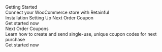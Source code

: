 <row className="justify-content-space-evenly">
<card size="4">
    <div slot="card-title">
        Getting Started
    </div>
    <div slot="card-body">
            Connect your WooCommerce store with Retainful
        </div>
    <div slot="card-links">
        <link-text className="card_link" url="https://www.retainful.com/docs/woocommerce/install-retainful-plugin-for-woocommerce/">Installation</link-text>
        <link-text className="card_link" url="https://www.retainful.com/">Setting Up Next Order Coupon</link-text>
    </div>
    <div slot="card-button">
        <link-text className="btn" url="https://www.retainful.com/docs/woocommerce/install-retainful-plugin-for-woocommerce/">Get started now</link-text>
    </div>
</card>

<card size="4">
    <div slot="card-title">
        Next Order Coupons
    </div>
    <div slot="card-body">
        Learn how to create and send single-use, unique coupon codes for next purchase
    </div>
    <div slot="card-button">
        <link-text className="btn" url="https://www.retainful.com/">Get started now</link-text>
    </div>
</card>
</row>